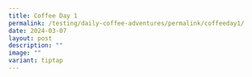 ```yaml
---
title: Coffee Day 1
permalink: /testing/daily-coffee-adventures/permalink/coffeeday1/
date: 2024-03-07
layout: post
description: ""
image: ""
variant: tiptap
---
```

